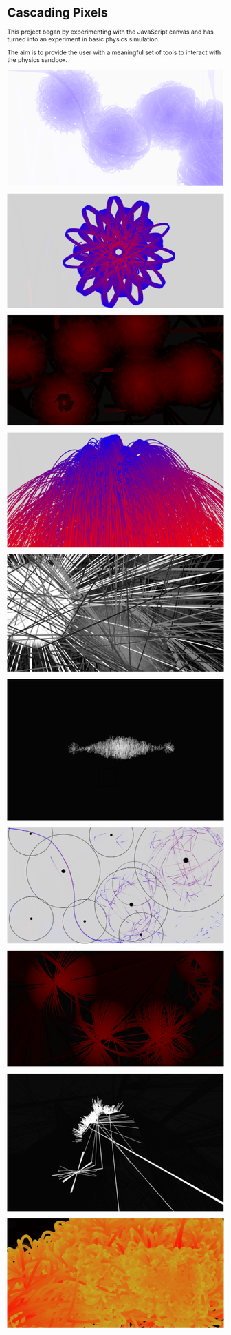 # Cascading Pixels

This project began by experimenting with the JavaScript canvas and has turned into an experiment in basic physics simulation.

The aim is to provide the user with a meaningful set of tools to interact with the physics sandbox.


![image](/images/lightbluenodes.png)

![image](/images/star.png)

![image](/images/heatmap.png)

![image](/images/cascading.png)

![image](/images/tunnels.png)

![image](/images/equalizer.png)

![image](/images/gravitymasses.png)

![image](/images/deeprednodes.png)

![image](/images/Circles.png)

![image](/images/lava.png)






